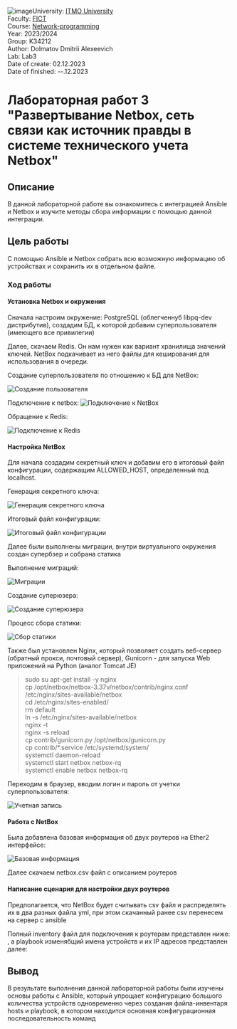 ![image](https://github.com/DimbikeY/2023_2024-network_programming-k34212-dolmatov_d_a/assets/57844480/dbb83eb3-598b-413e-92b7-8c0045605bdf)University: [ITMO University](https://itmo.ru/ru/)  
Faculty: [FICT](https://fict.itmo.ru)  
Course: [Network-programming](https://itmo-ict-faculty.github.io/network-programming/)   
Year: 2023/2024  
Group: K34212  
Author: Dolmatov Dmitrii Alexeevich  
Lab: Lab3  
Date of create: 02.12.2023  
Date of finished: --.12.2023  

# Лабораторная работ 3 "Развертывание Netbox, сеть связи как источник правды в системе технического учета Netbox"  
## Описание  
В данной лабораторной работе вы ознакомитесь с интеграцией Ansible и Netbox и изучите методы сбора информации с помощью данной интеграции.  
## Цель работы  
С помощью Ansible и Netbox собрать всю возможную информацию об устройствах и сохранить их в отдельном файле.  
### Ход работы  
#### Установка Netbox и окружения
Сначала настроим окружение: PostgreSQL (облегченнуб libpq-dev дистрибутив), создадим БД, к которой добавим суперпользователя (имеющего все привилегии)

Далее, скачаем Redis. Он нам нужен как вариант хранилища значений ключей. NetBox подкачивает из него файлы для кеширования для использования в очереди.

Создание суперпользователя по отношению к БД для NetBox:

![Создание пользователя](https://github.com/DimbikeY/2023_2024-network_programming-k34212-dolmatov_d_a/blob/main/lab3/resources/Снимок%20экрана%202023-12-02%20193427.png)

Подключение к netbox:
![Подключение к NetBox](https://github.com/DimbikeY/2023_2024-network_programming-k34212-dolmatov_d_a/blob/main/lab3/resources/Снимок%20экрана%202023-12-02%20194211.png)

Обращение к Redis:

![Подключение к Redis](https://github.com/DimbikeY/2023_2024-network_programming-k34212-dolmatov_d_a/blob/main/lab3/resources/Снимок%20экрана%202023-12-02%20194806.png)  


#### Настройка NetBox
Для начала создадим секретный ключ и добавим его в итоговый файл конфигурации, содержащим ALLOWED_HOST, определенный под localhost.  

Генерация секретного ключа:

![Генерация секретного ключа](https://github.com/DimbikeY/2023_2024-network_programming-k34212-dolmatov_d_a/blob/main/lab3/resources/Снимок%20экрана%202023-12-02%20202111.png)

Итоговый файл конфигурации:

![Итоговый файл конфигурации](https://github.com/DimbikeY/2023_2024-network_programming-k34212-dolmatov_d_a/blob/main/lab3/resources/Снимок%20экрана%202023-12-02%20202617.png)

Далее были выполнены миграции, внутри виртуального окружения создан супербзер и собрана статика

Выполнение миграций:

![Миграции](https://github.com/DimbikeY/2023_2024-network_programming-k34212-dolmatov_d_a/blob/main/lab3/resources/Снимок%20экрана%202023-12-02%20202958.png)

Создание суперюзера:

![Создание суперюзера](https://github.com/DimbikeY/2023_2024-network_programming-k34212-dolmatov_d_a/blob/main/lab3/resources/Снимок%20экрана%202023-12-02%20203905.png)


Процесс сбора статики:

![Сбор статики](https://github.com/DimbikeY/2023_2024-network_programming-k34212-dolmatov_d_a/blob/main/lab3/resources/Снимок%20экрана%202023-12-02%20203950.png)


Также был установлен Nginx, который позволяет создать веб-сервер (обратный прокси, почтовый сервер), Gunicorn - для запуска Web приложений на Python (аналог Tomcat JE)
>sudo su
> apt-get install -y nginx  
> cp /opt/netbox/netbox-3.37v/netbox/contrib/nginx.conf /etc/nginx/sites-available/netbox  
> cd /etc/nginx/sites-enabled/  
> rm default  
> ln -s /etc/nginx/sites-available/netbox  
> nginx -t  
> nginx -s reload  
> cp contrib/gunicorn.py /opt/netbox/gunicorn.py  
> cp contrib/*.service /etc/systemd/system/  
> systemctl daemon-reload  
> systemctl start netbox netbox-rq  
> systemctl enable netbox netbox-rq

Переходим в браузер, вводим логин и пароль от учетки суперпользователя:

![Учетная запись](https://github.com/DimbikeY/2023_2024-network_programming-k34212-dolmatov_d_a/blob/main/lab3/resources/Снимок%20экрана%202023-12-02%20204601.png)  

#### Работа с NetBox
Была добавлена базовая информация об двух роутеров на Ether2 интерфейсе:

![Базовая информация](https://github.com/DimbikeY/2023_2024-network_programming-k34212-dolmatov_d_a/blob/main/lab3/resources/Снимок%20экрана%202023-12-02%20204900.png)  

Далее скачаем netbox.csv файл с описанием роутеров

#### Написание сценария для настройки двух роутеров
Предполагается, что NetBox будет считывать csv файл и распределять их в два разных файла yml, при этом скачанный ранее csv перенесем на сервер с ansible

Полный inventory файл для подключения к роутерам представлен ниже: , а playbook изменябщий имена устройств и их IP адресов представлен далее: 


## Вывод
В результате выполнения данной лабораторной работы были изучены основы работы с Ansible, который упрощает конфигурацию большого количества устройств одновременно через создания файла-инвентаря hosts и playbook, в котором находится основная конфигурационная последовательность команд
